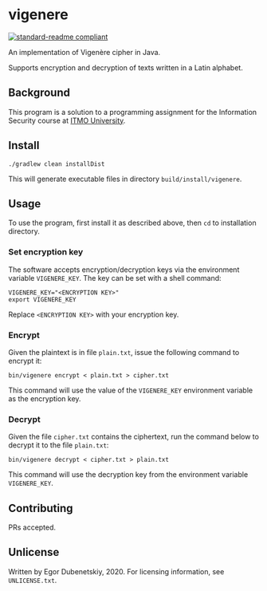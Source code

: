 # vigenere

[![standard-readme compliant](https://img.shields.io/badge/readme%20style-standard-brightgreen.svg?style=flat-square)](https://github.com/RichardLitt/standard-readme)

An implementation of Vigenère cipher in Java.

Supports encryption and decryption of texts written in a Latin alphabet.

## Background

This program is a solution to a programming assignment for the Information Security course at [ITMO University].

[ITMO University]: https://en.itmo.ru/en/

## Install

```
./gradlew clean installDist
```

This will generate executable files in directory `build/install/vigenere`.

## Usage

To use the program, first install it as described above, then `cd` to installation directory.

### Set encryption key

The software accepts encryption/decryption keys via the environment variable `VIGENERE_KEY`.
The key can be set with a shell command:
```
VIGENERE_KEY="<ENCRYPTION KEY>"
export VIGENERE_KEY
```
Replace `<ENCRYPTION KEY>` with your encryption key.

### Encrypt

Given the plaintext is in file `plain.txt`, issue the following command to encrypt it:

```
bin/vigenere encrypt < plain.txt > cipher.txt
```

This command will use the value of the `VIGENERE_KEY` environment variable as the encryption key.

### Decrypt

Given the file `cipher.txt` contains the ciphertext, run the command below to decrypt it to the file `plain.txt`:

```
bin/vigenere decrypt < cipher.txt > plain.txt
```

This command will use the decryption key from the environment variable `VIGENERE_KEY`. 

## Contributing

PRs accepted.

## Unlicense

Written by Egor Dubenetskiy, 2020.
For licensing information, see `UNLICENSE.txt`.

